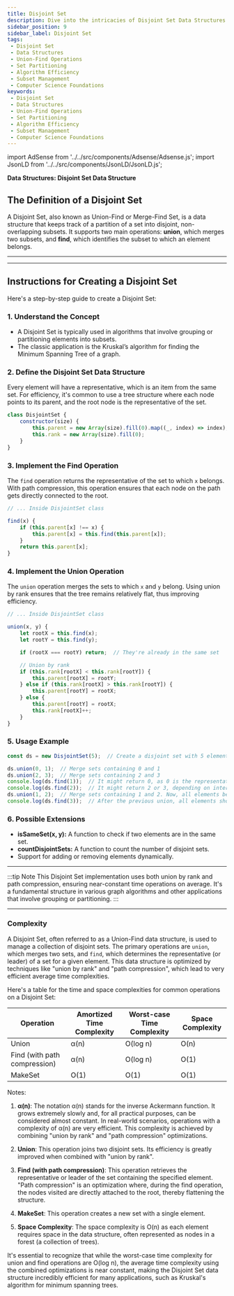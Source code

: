 ```yaml
---
title: Disjoint Set
description: Dive into the intricacies of Disjoint Set Data Structures. Grasp the essence of union and find operations, and their role in partitioning sets. Learn how these structures efficiently manage and track disjoint subsets in algorithmic applications.
sidebar_position: 9
sidebar_label: Disjoint Set
tags:
 - Disjoint Set
 - Data Structures
 - Union-Find Operations
 - Set Partitioning
 - Algorithm Efficiency
 - Subset Management
 - Computer Science Foundations
keywords:
 - Disjoint Set
 - Data Structures
 - Union-Find Operations
 - Set Partitioning
 - Algorithm Efficiency
 - Subset Management
 - Computer Science Foundations
---
```


import AdSense from '../../src/components/Adsense/Adsense.js';
import JsonLD from '../../src/components/JsonLD/JsonLD.js';

<!-- May need to add schema and structured data HERE! -->

<head>
  <title>Disjoint Sets Explored: Mastering Union & Find</title>
</head>

**Data Structures: Disjoint Set Data Structure**

## The Definition of a Disjoint Set

A Disjoint Set, also known as Union-Find or Merge-Find Set, is a data structure that keeps track of a partition of a set into disjoint, non-overlapping subsets. It supports two main operations: **union**, which merges two subsets, and **find**, which identifies the subset to which an element belongs.

---

<AdSense />

---

## Instructions for Creating a Disjoint Set

Here's a step-by-step guide to create a Disjoint Set:

### 1. Understand the Concept

- A Disjoint Set is typically used in algorithms that involve grouping or partitioning elements into subsets.
- The classic application is the Kruskal’s algorithm for finding the Minimum Spanning Tree of a graph.

### 2. Define the Disjoint Set Data Structure

Every element will have a representative, which is an item from the same set. For efficiency, it's common to use a tree structure where each node points to its parent, and the root node is the representative of the set.

```javascript
class DisjointSet {
    constructor(size) {
        this.parent = new Array(size).fill(0).map((_, index) => index);
        this.rank = new Array(size).fill(0);
    }
}
```

### 3. Implement the Find Operation

The `find` operation returns the representative of the set to which `x` belongs. With path compression, this operation ensures that each node on the path gets directly connected to the root.

```javascript
// ... Inside DisjointSet class

find(x) {
    if (this.parent[x] !== x) {
        this.parent[x] = this.find(this.parent[x]);
    }
    return this.parent[x];
}
```

### 4. Implement the Union Operation

The `union` operation merges the sets to which `x` and `y` belong. Using union by rank ensures that the tree remains relatively flat, thus improving efficiency.

```javascript
// ... Inside DisjointSet class

union(x, y) {
    let rootX = this.find(x);
    let rootY = this.find(y);

    if (rootX === rootY) return;  // They're already in the same set

    // Union by rank
    if (this.rank[rootX] < this.rank[rootY]) {
        this.parent[rootX] = rootY;
    } else if (this.rank[rootX] > this.rank[rootY]) {
        this.parent[rootY] = rootX;
    } else {
        this.parent[rootY] = rootX;
        this.rank[rootX]++;
    }
}
```

### 5. Usage Example

```javascript
const ds = new DisjointSet(5);  // Create a disjoint set with 5 elements: 0, 1, 2, 3, and 4

ds.union(0, 1);  // Merge sets containing 0 and 1
ds.union(2, 3);  // Merge sets containing 2 and 3
console.log(ds.find(1));  // It might return 0, as 0 is the representative of the set {0, 1}
console.log(ds.find(2));  // It might return 2 or 3, depending on internal structuring
ds.union(1, 2);  // Merge sets containing 1 and 2. Now, all elements belong to the same set.
console.log(ds.find(3));  // After the previous union, all elements should have the same representative
```

### 6. Possible Extensions

- **isSameSet(x, y):** A function to check if two elements are in the same set.
- **countDisjointSets:** A function to count the number of disjoint sets.
- Support for adding or removing elements dynamically.

---

:::tip Note
This Disjoint Set implementation uses both union by rank and path compression, ensuring near-constant time operations on average. It's a fundamental structure in various graph algorithms and other applications that involve grouping or partitioning.
:::

---

### Complexity

A Disjoint Set, often referred to as a Union-Find data structure, is used to manage a collection of disjoint sets. The primary operations are `union`, which merges two sets, and `find`, which determines the representative (or leader) of a set for a given element. This data structure is optimized by techniques like "union by rank" and "path compression", which lead to very efficient average time complexities.

Here's a table for the time and space complexities for common operations on a Disjoint Set:

| Operation              | Amortized Time Complexity | Worst-case Time Complexity | Space Complexity |
|------------------------|---------------------------|----------------------------|------------------|
| Union                  | α(n)                      | O(log n)                   | O(n)             |
| Find (with path compression)| α(n)                | O(log n)                   | O(1)             |
| MakeSet                | O(1)                      | O(1)                       | O(1)             |

Notes:

1. **α(n)**: The notation α(n) stands for the inverse Ackermann function. It grows extremely slowly and, for all practical purposes, can be considered almost constant. In real-world scenarios, operations with a complexity of α(n) are very efficient. This complexity is achieved by combining "union by rank" and "path compression" optimizations.

2. **Union**: This operation joins two disjoint sets. Its efficiency is greatly improved when combined with "union by rank".

3. **Find (with path compression)**: This operation retrieves the representative or leader of the set containing the specified element. "Path compression" is an optimization where, during the find operation, the nodes visited are directly attached to the root, thereby flattening the structure.

4. **MakeSet**: This operation creates a new set with a single element.

5. **Space Complexity**: The space complexity is O(n) as each element requires space in the data structure, often represented as nodes in a forest (a collection of trees).

It's essential to recognize that while the worst-case time complexity for union and find operations are O(log n), the average time complexity using the combined optimizations is near constant, making the Disjoint Set data structure incredibly efficient for many applications, such as Kruskal's algorithm for minimum spanning trees.
